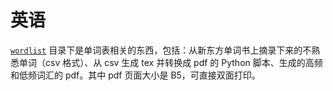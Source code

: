 # 英语

[`wordlist`](wordlist) 目录下是单词表相关的东西，包括：从新东方单词书上摘录下来的不熟悉单词（csv 格式）、从 csv 生成 tex 并转换成 pdf 的 Python 脚本、生成的高频和低频词汇的 pdf。其中 pdf 页面大小是 B5，可直接双面打印。

